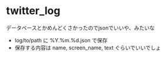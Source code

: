 # twitter_log
データベースとかめんどくさかったのでjsonでいいや、みたいな

- log/to/path に %Y.%m.%d.json で保存
- 保存する内容は name, screen_name, text ぐらいでいいでしょ

